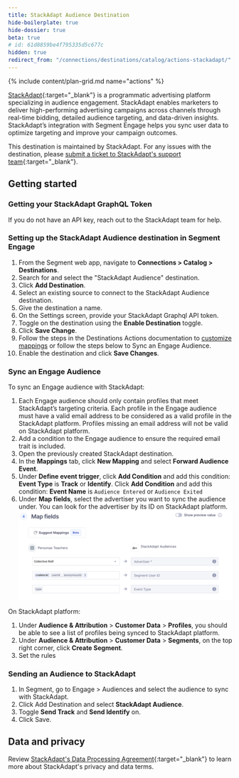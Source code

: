 ```yaml
---
title: StackAdapt Audience Destination
hide-boilerplate: true
hide-dossier: true
beta: true
# id: 61d8859be4f795335d5c677c
hidden: true
redirect_from: "/connections/destinations/catalog/actions-stackadapt/"
---
```


{% include content/plan-grid.md name="actions" %}

[StackAdapt](https://www.stackadapt.com/){:target="\_blank"} is a programmatic advertising platform specializing in audience engagement. StackAdapt enables marketers to deliver high-performing advertising campaigns across channels through real-time bidding, detailed audience targeting, and data-driven insights. StackAdapt’s integration with Segment Engage helps you sync user data to optimize targeting and improve your campaign outcomes.

This destination is maintained by StackAdapt. For any issues with the destination, please [submit a ticket to StackAdapt's support team](https://support.stackadapt.com/hc/en-us/requests/new?ticket_form_id=360006572593){:target="\_blank"}.

## Getting started

### Getting your StackAdapt GraphQL Token

If you do not have an API key, reach out to the StackAdapt team for help.

### Setting up the StackAdapt Audience destination in Segment Engage

1. From the Segment web app, navigate to **Connections > Catalog > Destinations**.
2. Search for and select the "StackAdapt Audience" destination.
3. Click **Add Destination**.
4. Select an existing source to connect to the StackAdapt Audience destination.
5. Give the destination a name.
6. On the Settings screen, provide your StackAdapt Graphql API token.
7. Toggle on the destination using the **Enable Destination** toggle.
8. Click **Save Change**.
9. Follow the steps in the Destinations Actions documentation to [customize mappings](/docs/connections/destinations/actions/#customize-mappings) or follow the steps below to Sync an Engage Audience.
10. Enable the destination and click **Save Changes**.

### Sync an Engage Audience

To sync an Engage audience with StackAdapt:

1. Each Engage audience should only contain profiles that meet StackAdapt’s targeting criteria. Each profile in the Engage audience must have a valid email address to be considered as a valid profile in the StackAdapt platform. Profiles missing an email address will not be valid on StackAdapt platform.
2. Add a condition to the Engage audience to ensure the required email trait is included.
3. Open the previously created StackAdapt destination.
4. In the **Mappings** tab, click **New Mapping** and select **Forward Audience Event**.
5. Under **Define event trigger**, click **Add Condition** and add this condition: **Event Type** is **Track** or **Identify**. Click **Add Condition** and add this condition: **Event Name** is `Audience Entered` or `Audience Exited`
6. Under **Map fields**, select the advertiser you want to sync the audience under. You can look for the advertiser by its ID on StackAdapt platform.
   ![Image showing sample map fields](images/map-fields-example.png)

On StackAdapt platform:

1. Under **Audience & Attribution** > **Customer Data** > **Profiles**, you should be able to see a list of profiles being synced to StackAdapt platform.
2. Under **Audience & Attribution** > **Customer Data** > **Segments**, on the top right corner, click **Create Segment**.
3. Set the rules

### Sending an Audience to StackAdapt

1. In Segment, go to Engage > Audiences and select the audience to sync with StackAdapt.
2. Click Add Destination and select **StackAdapt Audience**.
3. Toggle **Send Track** and **Send Identify** on.
4. Click Save.

## Data and privacy

Review [StackAdapt's Data Processing Agreement](https://www.stackadapt.com/data-processing-agreement){:target="\_blank"} to learn more about StackAdapt's privacy and data terms.
